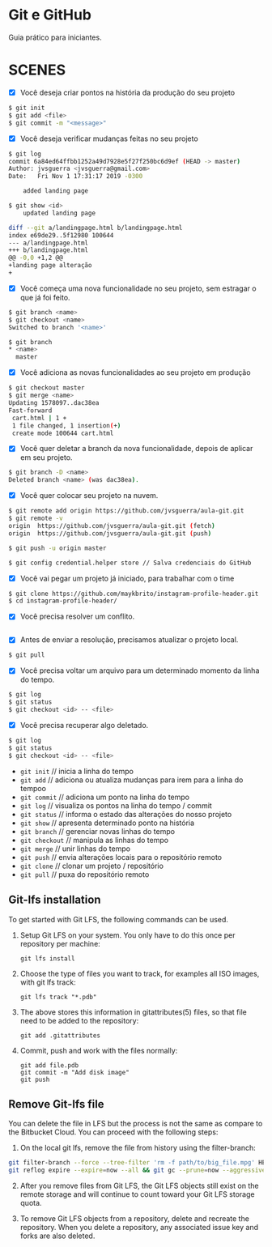 # Git e GitHub

Guia prático para iniciantes.

# SCENES

- [x] Você deseja criar pontos na história da produção do seu projeto
```bash
$ git init
$ git add <file>
$ git commit -m "<message>"
```

- [x] Você deseja verificar mudanças feitas no seu projeto
```bash
$ git log
commit 6a84ed64ffbb1252a49d7928e5f27f250bc6d9ef (HEAD -> master)
Author: jvsguerra <jvsguerra@gmail.com>
Date:   Fri Nov 1 17:31:17 2019 -0300

    added landing page

$ git show <id>
    updated landing page

diff --git a/landingpage.html b/landingpage.html
index e69de29..5f12980 100644
--- a/landingpage.html
+++ b/landingpage.html
@@ -0,0 +1,2 @@
+landing page alteração
+
```

- [x] Você começa uma nova funcionalidade no seu projeto, sem estragar o que já foi feito.
```bash
$ git branch <name>
$ git checkout <name>
Switched to branch '<name>'

$ git branch
* <name>
  master
```

- [x] Você adiciona as novas funcionalidades ao seu projeto em produção
```bash
$ git checkout master
$ git merge <name>
Updating 1578097..dac38ea
Fast-forward
 cart.html | 1 +
 1 file changed, 1 insertion(+)
 create mode 100644 cart.html
```

- [x] Você quer deletar a branch da nova funcionalidade, depois de aplicar em seu projeto.
```bash
$ git branch -D <name>
Deleted branch <name> (was dac38ea).
```

- [x] Você quer colocar seu projeto na nuvem.
```bash
$ git remote add origin https://github.com/jvsguerra/aula-git.git
$ git remote -v
origin  https://github.com/jvsguerra/aula-git.git (fetch)
origin  https://github.com/jvsguerra/aula-git.git (push)

$ git push -u origin master

$ git config credential.helper store // Salva credenciais do GitHub
```

- [x] Você vai pegar um projeto já iniciado, para trabalhar com o time
```bash
$ git clone https://github.com/maykbrito/instagram-profile-header.git
$ cd instagram-profile-header/
```

- [x] Você precisa resolver um conflito.
```bash

```

- [x] Antes de enviar a resolução, precisamos atualizar o projeto local.
```bash
$ git pull
```

- [x] Você precisa voltar um arquivo para um determinado momento da linha do tempo.
```bash
$ git log
$ git status
$ git checkout <id> -- <file>
```

- [x] Você precisa recuperar algo deletado.
```bash
$ git log
$ git status
$ git checkout <id> -- <file>
```

* `git init` // inicia a linha do tempo
* `git add` // adiciona ou atualiza mudanças para irem para a linha do tempoo
* `git commit` // adiciona um ponto na linha do tempo
* `git log` // visualiza os pontos na linha do tempo / commit
* `git status` // informa o estado das alterações do nosso projeto
* `git show` // apresenta determinado ponto na história
* `git branch` // gerenciar novas linhas do tempo
* `git checkout` // manipula as linhas do tempo
* `git merge` // unir linhas do tempo
* `git push` // envia alterações locais para o repositório remoto
* `git clone` // clonar um projeto / repositório
* `git pull` // puxa do repositório remoto


Git-lfs installation
--------

To get started with Git LFS, the following commands can be used.

 1. Setup Git LFS on your system. You only have to do this once per
    repository per machine:

        git lfs install

 2. Choose the type of files you want to track, for examples all ISO
    images, with git lfs track:

        git lfs track "*.pdb"

 3. The above stores this information in gitattributes(5) files, so
    that file need to be added to the repository:

        git add .gitattributes

 3. Commit, push and work with the files normally:

        git add file.pdb
        git commit -m "Add disk image"
        git push
 

Remove Git-lfs file
--------
 
You can delete the file in LFS but the process is not the same as compare to the Bitbucket Cloud. You can proceed with the following steps:

1. On the local git lfs, remove the file from history using the filter-branch:

```bash
git filter-branch --force --tree-filter 'rm -f path/to/big_file.mpg' HEAD
git reflog expire --expire=now --all && git gc --prune=now --aggressive
```

2. After you remove files from Git LFS, the Git LFS objects still exist on the remote storage and will continue to count toward your Git LFS storage quota.

3. To remove Git LFS objects from a repository, delete and recreate the repository. When you delete a repository, any associated issue key and forks are also deleted.
